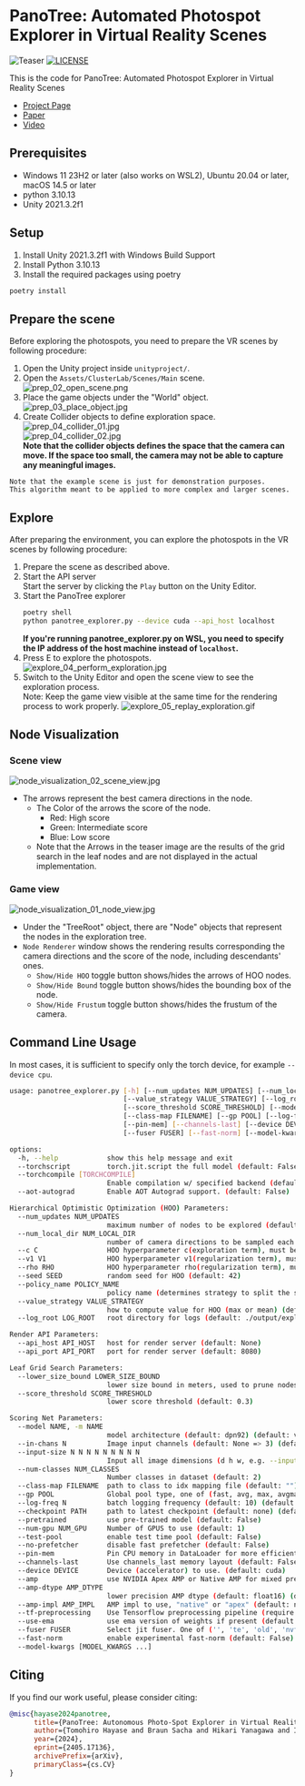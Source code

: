# PanoTree: Automated Photospot Explorer in Virtual Reality Scenes

![Teaser](./docs/images/panotree_teaser.png)
[![LICENSE](https://img.shields.io/badge/LICENSE-Apache--2.0-blue.svg)](./LICENSE)

This is the code for PanoTree: Automated Photospot Explorer in Virtual Reality Scenes

* [Project Page](https://cluster-lab.github.io/panotree)
* [Paper](https://lab.cluster.mu/)
* [Video](https://lab.cluster.mu/)


## Prerequisites

* Windows 11 23H2 or later (also works on WSL2), Ubuntu 20.04 or later, macOS 14.5 or later 
* python 3.10.13
* Unity 2021.3.2f1

## Setup

1. Install Unity 2021.3.2f1 with Windows Build Support
2. Install Python 3.10.13
3. Install the required packages using poetry

```bash
poetry install
```

## Prepare the scene

Before exploring the photospots, you need to prepare the VR scenes by following procedure:

1. Open the Unity project inside `unityproject/`.
2. Open the `Assets/ClusterLab/Scenes/Main` scene.
   ![prep_02_open_scene.png](docs/images/prep_02_open_scene.png)
3. Place the game objects under the "World" object.
   ![prep_03_place_object.jpg](docs/images/prep_03_place_object.jpg)
4. Create Collider objects to define exploration space.
   ![prep_04_collider_01.jpg](docs/images/prep_04_collider_01.jpg)  
   ![prep_04_collider_02.jpg](docs/images/prep_04_collider_02.jpg)  
   __Note that the collider objects defines the space that the camera can move. If the space too small, the camera may
   not be able to capture any meaningful images.__

```
Note that the example scene is just for demonstration purposes.
This algorithm meant to be applied to more complex and larger scenes.
```

## Explore

After preparing the environment, you can explore the photospots in the VR scenes by following procedure:

1. Prepare the scene as described above.
2. Start the API server  
   Start the server by clicking the `Play` button on the Unity Editor.
3. Start the PanoTree explorer
    ```bash
    poetry shell
    python panotree_explorer.py --device cuda --api_host localhost
    ```
   __If you're running panotree_explorer.py on WSL, you need to specify the IP address of the host machine instead
   of `localhost`.__
4. Press E to explore the photospots.
   ![explore_04_perform_exploration.jpg](docs/images/explore_04_perform_exploration.jpg)
5. Switch to the Unity Editor and open the scene view to see the exploration process.  
   Note: Keep the game view visible at the same time for the rendering process to work properly.
   ![explore_05_replay_exploration.gif](docs/images/explore_05_replay_exploration.gif)

## Node Visualization

### Scene view
![node_visualization_02_scene_view.jpg](docs/images/node_visualization_02_scene_view.jpg)
* The arrows represent the best camera directions in the node.  
    * The Color of the arrows the score of the node.
        * Red: High score
        * Green: Intermediate score
        * Blue: Low score
    * Note that the Arrows in the teaser image are the results of the grid search in the leaf nodes and are not
      displayed in the actual implementation.
    
### Game view
![node_visualization_01_node_view.jpg](docs/images/node_visualization_01_node_view.jpg)
* Under the "TreeRoot" object, there are "Node" objects that represent the nodes in the exploration tree.
* `Node Renderer` window shows the rendering results corresponding the camera directions and the score of the node, including descendants' ones.
    * `Show/Hide HOO` toggle button shows/hides the arrows of HOO nodes.
    * `Show/Hide Bound` toggle button shows/hides the bounding box of the node.
    * `Show/Hide Frustum` toggle button shows/hides the frustum of the camera.


## Command Line Usage

In most cases, it is sufficient to specify only the torch device, for example `--device cpu`.

```bash
usage: panotree_explorer.py [-h] [--num_updates NUM_UPDATES] [--num_local_dir NUM_LOCAL_DIR] [--c C] [--v1 V1] [--rho RHO] [--seed SEED] [--policy_name POLICY_NAME]
                            [--value_strategy VALUE_STRATEGY] [--log_root LOG_ROOT] [--api_host API_HOST] [--api_port API_PORT] [--lower_size_bound LOWER_SIZE_BOUND]
                            [--score_threshold SCORE_THRESHOLD] [--model NAME] [--in-chans N] [--input-size N N N N N N N N N] [--num-classes NUM_CLASSES]
                            [--class-map FILENAME] [--gp POOL] [--log-freq N] [--checkpoint PATH] [--pretrained] [--num-gpu NUM_GPU] [--test-pool] [--no-prefetcher]
                            [--pin-mem] [--channels-last] [--device DEVICE] [--amp] [--amp-dtype AMP_DTYPE] [--amp-impl AMP_IMPL] [--tf-preprocessing] [--use-ema]
                            [--fuser FUSER] [--fast-norm] [--model-kwargs [MODEL_KWARGS ...]] [--torchscript | --torchcompile [TORCHCOMPILE] | --aot-autograd]

options:
  -h, --help            show this help message and exit
  --torchscript         torch.jit.script the full model (default: False)
  --torchcompile [TORCHCOMPILE]
                        Enable compilation w/ specified backend (default: inductor). (default: None)
  --aot-autograd        Enable AOT Autograd support. (default: False)

Hierarchical Optimistic Optimization (HOO) Parameters:
  --num_updates NUM_UPDATES
                        maximum number of nodes to be explored (default: 300)
  --num_local_dir NUM_LOCAL_DIR
                        number of camera directions to be sampled each nodes (default: 21)
  --c C                 HOO hyperparameter c(exploration term), must be greater than 0. (default: 0.2)
  --v1 V1               HOO hyperparameter v1(regularization term), must be greater than 0. (default: 0.5)
  --rho RHO             HOO hyperparameter rho(regularization term), must be greater than 0. (default: 0.5)
  --seed SEED           random seed for HOO (default: 42)
  --policy_name POLICY_NAME
                        policy name (determines strategy to split the space) (default: size)
  --value_strategy VALUE_STRATEGY
                        how to compute value for HOO (max or mean) (default: max)
  --log_root LOG_ROOT   root directory for logs (default: ./output/exploration_log)

Render API Parameters:
  --api_host API_HOST   host for render server (default: None)
  --api_port API_PORT   port for render server (default: 8080)

Leaf Grid Search Parameters:
  --lower_size_bound LOWER_SIZE_BOUND
                        lower size bound in meters, used to prune nodes with small size (default: 2.5)
  --score_threshold SCORE_THRESHOLD
                        lower score threshold (default: 0.3)

Scoring Net Parameters:
  --model NAME, -m NAME
                        model architecture (default: dpn92) (default: vit_base_patch16_224.augreg2_in21k_ft_in1k)
  --in-chans N          Image input channels (default: None => 3) (default: None)
  --input-size N N N N N N N N N
                        Input all image dimensions (d h w, e.g. --input-size 3 224 224), uses model default if empty (default: None)
  --num-classes NUM_CLASSES
                        Number classes in dataset (default: 2)
  --class-map FILENAME  path to class to idx mapping file (default: "") (default: )
  --gp POOL             Global pool type, one of (fast, avg, max, avgmax, avgmaxc). Model default if None. (default: None)
  --log-freq N          batch logging frequency (default: 10) (default: 10)
  --checkpoint PATH     path to latest checkpoint (default: none) (default: ../model_best.pth.tar)
  --pretrained          use pre-trained model (default: False)
  --num-gpu NUM_GPU     Number of GPUS to use (default: 1)
  --test-pool           enable test time pool (default: False)
  --no-prefetcher       disable fast prefetcher (default: False)
  --pin-mem             Pin CPU memory in DataLoader for more efficient (sometimes) transfer to GPU. (default: False)
  --channels-last       Use channels_last memory layout (default: False)
  --device DEVICE       Device (accelerator) to use. (default: cuda)
  --amp                 use NVIDIA Apex AMP or Native AMP for mixed precision training (default: False)
  --amp-dtype AMP_DTYPE
                        lower precision AMP dtype (default: float16) (default: float16)
  --amp-impl AMP_IMPL   AMP impl to use, "native" or "apex" (default: native) (default: native)
  --tf-preprocessing    Use Tensorflow preprocessing pipeline (require CPU TF installed (default: False)
  --use-ema             use ema version of weights if present (default: False)
  --fuser FUSER         Select jit fuser. One of ('', 'te', 'old', 'nvfuser') (default: )
  --fast-norm           enable experimental fast-norm (default: False)
  --model-kwargs [MODEL_KWARGS ...]
```

## Citing

If you find our work useful, please consider citing:

```BibTeX
@misc{hayase2024panotree,
      title={PanoTree: Autonomous Photo-Spot Explorer in Virtual Reality Scenes},
      author={Tomohiro Hayase and Braun Sacha and Hikari Yanagawa and Itsuki Orito and Yuichi Hiroi},
      year={2024},
      eprint={2405.17136},
      archivePrefix={arXiv},
      primaryClass={cs.CV}
}
```
